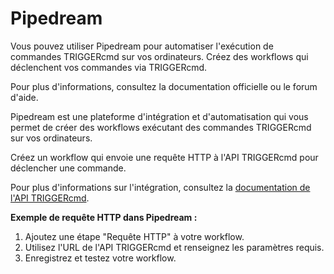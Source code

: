 # Pipedream

Vous pouvez utiliser Pipedream pour automatiser l'exécution de commandes TRIGGERcmd sur vos ordinateurs. Créez des workflows qui déclenchent vos commandes via TRIGGERcmd.

Pour plus d'informations, consultez la documentation officielle ou le forum d'aide.

Pipedream est une plateforme d'intégration et d'automatisation qui vous permet de créer des workflows exécutant des commandes TRIGGERcmd sur vos ordinateurs.

Créez un workflow qui envoie une requête HTTP à l'API TRIGGERcmd pour déclencher une commande.

Pour plus d'informations sur l'intégration, consultez la [documentation de l'API TRIGGERcmd](./API/TriggerCommand.md).

**Exemple de requête HTTP dans Pipedream :**

1. Ajoutez une étape "Requête HTTP" à votre workflow.
2. Utilisez l'URL de l'API TRIGGERcmd et renseignez les paramètres requis.
3. Enregistrez et testez votre workflow.
